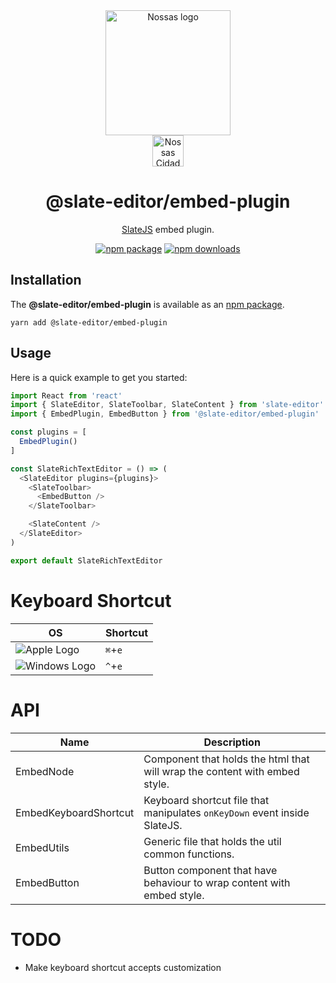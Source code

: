 <div align="center">
  <a href="https://www.en.nossas.org" rel="noopener" target="_blank">
    <img
      width="200"
      src="https://s3.amazonaws.com/hub-central/uploads/logo-nossas-20170517185909.svg"
      alt="Nossas logo"
      title="Nossas"
    />
  </a>
</div>
<div align="center">
  <img
    src="https://www.psdmockups.com/wp-content/uploads/2016/07/slatejs-520x292.jpg"
    alt="Nossas Cidades logo"
    title="Nossas Cidades"
    height="50"
  />
</div>

<h1 align="center">@slate-editor/embed-plugin</h1>

<div align="center">

[SlateJS](https://github.com/ianstormtaylor/slate) embed plugin.

[![npm package](https://img.shields.io/npm/v/@slate-editor/embed-plugin.svg?maxAge=60)](https://www.npmjs.com/package/@slate-editor/embed-plugin)
[![npm downloads](https://img.shields.io/npm/dt/@slate-editor/embed-plugin.svg?maxAge=60)](https://www.npmjs.com/package/@slate-editor/embed-plugin)

</div>

## Installation
The **@slate-editor/embed-plugin** is available as an [npm package](https://www.npmjs.com/package/@slate-editor/embed-plugin).

```
yarn add @slate-editor/embed-plugin
```

## Usage
Here is a quick example to get you started:

```js
import React from 'react'
import { SlateEditor, SlateToolbar, SlateContent } from 'slate-editor'
import { EmbedPlugin, EmbedButton } from '@slate-editor/embed-plugin'

const plugins = [
  EmbedPlugin()
]

const SlateRichTextEditor = () => (
  <SlateEditor plugins={plugins}>
    <SlateToolbar>
      <EmbedButton />
    </SlateToolbar>

    <SlateContent />
  </SlateEditor>
)

export default SlateRichTextEditor
```

# Keyboard Shortcut

| OS                       | Shortcut |
|--------------------------|----------|
| ![Apple Logo][apple]     | `⌘`+`e`  |
| ![Windows Logo][windows] | `^`+`e`  |

# API

| Name                  | Description                                                                |
|-----------------------|----------------------------------------------------------------------------|
| EmbedNode             | Component that holds the html that will wrap the content with embed style. |
| EmbedKeyboardShortcut | Keyboard shortcut file that manipulates `onKeyDown` event inside SlateJS.  |
| EmbedUtils            | Generic file that holds the util common functions.                         |
| EmbedButton           | Button component that have behaviour to wrap content with embed style.     |

# TODO

- Make keyboard shortcut accepts customization

[apple]: https://cdn2.iconfinder.com/data/icons/designer-skills/128/apple-ios-system-platform-os-mac-linux-48.png
[windows]: https://cdn2.iconfinder.com/data/icons/designer-skills/128/windows-48.png
